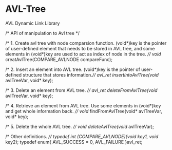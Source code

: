 # AVL-Tree
AVL Dynamic Link Library

/* API of manipulation to Avl tree */

/* 1. Create avl tree with node comparsion function. (void*)key is the pointer of user-defined element that needs to be stored in AVL tree, and some elements in (void*)key are used to act as index of node in the tree. *//
void* creatAvlTree(COMPARE_AVLNODE compareFunc);

/* 2. Insert an element into AVL tree. (void*)key is the pointer of user-defined structure that stores information.*//
avl_ret insertIntoAvlTree(void* avlTreeVar, void* key);

/* 3. Delete an element from AVL tree. *//
avl_ret deleteFromAvlTree(void* avlTreeVar, void* key);

/* 4. Retrieve an element from AVL tree. Use some elements in (void*)key and get whole information back. *//
void* findFromAvlTree(void* avlTreeVar, void* key);

/* 5. Delete the whole AVL tree. *//
void deleteAvlTree(void* avlTreeVar);

/* Other definitions. *//
typedef int (*COMPARE_AVLNODE)(void* key1, void* key2);
typedef enum{
    AVL_SUCCESS = 0,
    AVL_FAILURE
}avl_ret;
